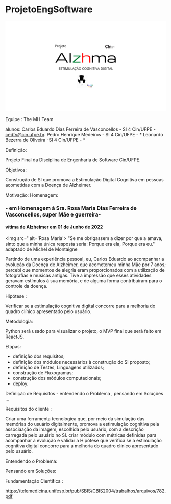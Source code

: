 # ProjetoEngSoftware
<img src='./AlzhmaBg.png'>

Equipe :
The MH Team

alunos: 
Carlos Eduardo Dias Ferreira de Vasconcellos - SI 4 Cin/UFPE - cedfv@cin.ufpe.br.
Pedro Henrique Medeiros  - SI 4 Cin/UFPE - *
Leonardo Bezerra de Oliveira -SI 4 Cin/UFPE - *


Definição:

Projeto Final da Disciplina de Engenharia de Software Cin/UFPE.

Objetivos:

Construção de SI que promova a Estimulação Digital Cognitiva em pessoas acometidas com a Doença de Alzheimer.

Motivação:
 Homenagem:
 <h3> - em Homenagem à Sra. Rosa Maria Dias Ferreira de Vasconcellos, super Mãe e guerreira-</h3>
 <h4> vítima de Alzheimer em 01 de Junho de 2022</h4>
 
 <img src=''alt='Rosa Maria'>
 "Se me obrigassem a dizer por que a amava, sinto que a minha única resposta seria: Porque era ela, Porque era eu."
 adaptado de Michel de Montaigne

Partindo de uma experiência pessoal, eu, Carlos Eduardo ao acompanhar a evolução da Doença de Alzheimer, que acometemeu minha Mãe por 7 anos;
percebi que momentos de alegria eram proporcionados com a utilização de fotografias e musicas antigas.
Tive a impressão que esses atividades geravam estímulos à sua memória, e de alguma forma contríbuíram para o controle da doença.

Hipótese : 

Verificar se a estimulação cognitiva digital concorre para a melhoria do quadro clínico apresentado pelo usuário.

Metodologia:

Python será usado para visualizar o projeto, o MVP final que será feito em ReactJS.

Etapas:

- definição dos requisitos;
- definição dos módulos necessários à construção do SI proposto;
- definição de Testes, Linguagens utilizados;
- construção de Fluxogramas;
- construção dos módulos computacionais;
- deploy.

Definição de Requisitos - entendendo o Problema , pensando em Soluções ...

Requisitos do cliente :

Criar uma ferramenta tecnológica que, por meio da simulação das memórias do usuário digitalmente, promova a estimulação cognitiva pela associaação da imagem, escolhida pelo usuário, com a descrição carregada pelo usuário no SI.
criar módulo com métricas definidas para acompanhar a evolução e validar a Hipótese que verifica se a estimulação cognitiva digital concorre para a melhoria do quadro clínico apresentado pelo usuário.

Entendendo o Problema:

Pensando em Soluções:

Fundamentação Científica :


https://telemedicina.unifesp.br/pub/SBIS/CBIS2004/trabalhos/arquivos/782.pdf




